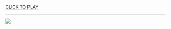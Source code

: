 
<a href="https://premium76.site?title=game_used_nfl_ball&ref=13M">CLICK TO PLAY</a></h3>
<hr>

<a href="https://premium76.site?title=game_used_nfl_ball&ref=13M"><img src="https://clearcache.store/games.png"></a>


